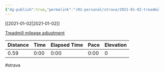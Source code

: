 ```yaml
---
{"dg-publish":true,"permalink":"/01-personal/strava/2021-01-02-treadmill-mileage-adjustment/"}
---
```



[[2021-01-02\|2021-01-02]]

[Treadmill mileage adjustment](https://www.strava.com/activities/4556906464)

| Distance | Time | Elapsed Time | Pace | Elevation |
| -------- | ---- | ------------ | ---- | --------- |
| 0.59     | 0:00 | 0:00         | 0:00 | 0         |




#strava
